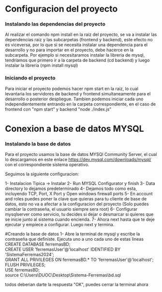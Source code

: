 <h1>Configuracion del proyecto</h1>

<h3>Instalando las dependencias del proyecto</h3>

<p>Al realizar el comando npm install en la raiz del proyecto, se va a instalar las dependencias raiz y las subcarpetas (frontend y backend), este efecto no es viceversa, por lo que si se necesita instalar una dependencia para el desarrollo y no para importar en el proyecto, debe hacerce en la subcarpeta. Por ejemplo si necesitaramos instalar la libreria de mysql, tendriamos que primero ir a la carpeta de backend (cd backend) y luego instalar la libreria (npm install mysql)</p>

<h3>Iniciando el proyecto</h3>

Para iniciar el proyecto podemos hacer npm start en la raiz, lo cual levantaria los servidores de backend y frontend simultaneamente para el desarrollo o posterior despliegue. Tambien podemos iniciar cada uno independientemente entrando en la carpeta correspondiente, en el caso de frontend con "npm start" y backend "node ./index.js"

<h1>Conexion a base de datos MYSQL</h1>

<h3>Instalando la base de datos</h3>

Para el proyecto usamos la base de datos MYSQl Community Server, el cual lo descargamos en este enlace  https://dev.mysql.com/downloads/mysql/ con el correspondiente sistema operativo.

Seguimos la siguiente configuracion:

1- Instalacion Tipica -> Instalar
2- Run MYSQL Configurator y finish
3- Data directory lo dejamos predeterminado
4- Dejamos todo como esta, incluyendo TCP, Port, X Port y Open windows firewall ports
5- En account and roles puedes poner la clave que quieras para tu cliente de base de datos, esto no va a afectar a la configuracion del proyecto (Solo puedes cambiar la contraseña, el usuario siempre sera root)
6- Configurar mysqlserver como servicio, tu decides si dejar o desmarcar si quieres que se inicie junto al sistema cuando encienda.
7- Ahora next hasta que te deje ejecutar y empiece a configurar. Luego next y termina.

#Creando la base de datos
1- Abre la terminal de mysql y escribe la contraseña que definiste. Ejecuta uno a uno cada uno de estas lineas <br>
CREATE DATABASE ferremasBD; <br>
CREATE USER 'ferremasUser'@'localhost' IDENTIFIED BY 'SistemaFerremas2024'; <br>
GRANT ALL PRIVILEGES ON ferremasBD.* TO 'ferremasUser'@'localhost'; <br>
FLUSH PRIVILEGES; <br>
USE ferremasBD; <br>
source C:\Users\DUOC\Desktop\Sistema-Ferremas\bd.sql <br>

todos deberian darte la respuesta "OK", puedes cerrar la terminal ahora
